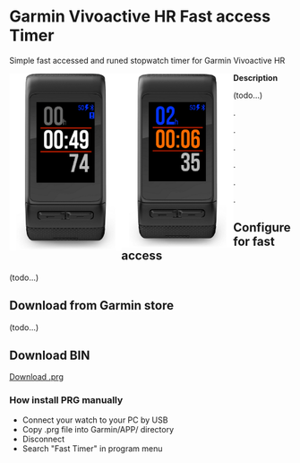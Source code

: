 # Garmin Vivoactive HR Fast access Timer
Simple fast accessed and runed stopwatch timer for Garmin Vivoactive HR

<img src="https://raw.githubusercontent.com/frontdevops/garmin-app-timer/master/store/screen1.png" width="200" align="left">
<img src="https://raw.githubusercontent.com/frontdevops/garmin-app-timer/master/store/screen2.png" width="200" align="left">

**Description**

(todo...)

.

.

.

.

.

.


## Configure for fast access
(todo...)

## Download from Garmin store
(todo...)

## Download BIN
[Download .prg](https://github.com/frontdevops/garmin-app-timer/raw/master/Timer.prg)

### How install PRG manually
- Connect your watch to your PC by USB
- Copy .prg file into Garmin/APP/ directory
- Disconnect
- Search "Fast Timer" in program menu
